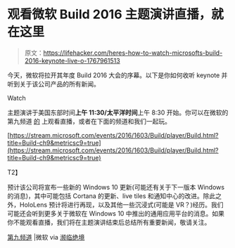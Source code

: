 # 观看微软 Build 2016 主题演讲直播，就在这里

> 原文：<https://lifehacker.com/heres-how-to-watch-microsofts-build-2016-keynote-live-o-1767961513>

今天，微软将拉开其年度 Build 2016 大会的序幕。以下是你如何收听 keynote 并听到关于该公司产品的所有新闻。

Watch

主题演讲于美国东部时间**上午 11:30/太平洋时间**上午 8:30 开始。你可以在微软的第九频道 [的](https://channel9.msdn.com/LiveEmbedPlayer/Build2016) 上观看直播，或者在下面的频道和我们一起玩。

[https://stream.microsoft.com/events/2016/1603/Build/player/Build.html?title=Build-ch9&metricsc9=true](https://stream.microsoft.com/events/2016/1603/Build/player/Build.html?title=Build-ch9&metricsc9=true)

T2】

预计该公司将宣布一些新的 Windows 10 更新(可能还有关于下一版本 Windows 的消息)，其中可能包括 Cortana 的更新、live tiles 和通知中心的改进。除此之外，HoloLens 预计将进行再现，以及其他一些沉浸式(可能是 VR？)经历。我们可能还会听到更多关于微软在 Windows 10 中推出的通用应用平台的消息。如果你不能观看直播，我们将在主题演讲结束后总结所有重要新闻，敬请关注。

[第九频道](https://channel9.msdn.com/LiveEmbedPlayer/Build2016) |微软 via [濒临绝境](http://www.theverge.com/2016/3/30/11323826/microsoft-build-2016-keynote-event-livestream-liveblog)